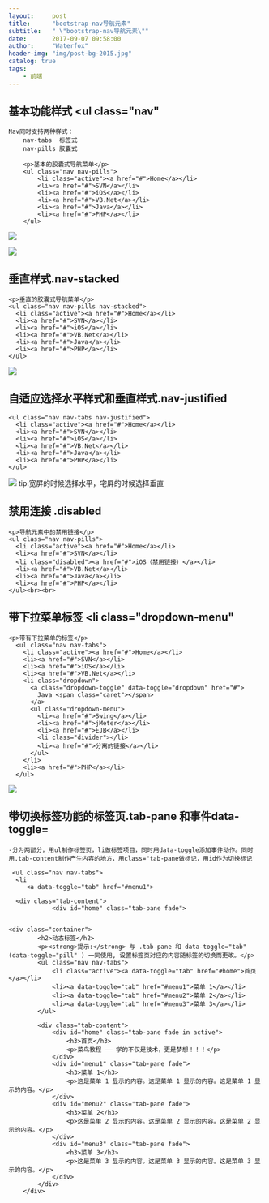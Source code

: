 ```yaml
---
layout:     post
title:      "bootstrap-nav导航元素"
subtitle:   " \"bootstrap-nav导航元素\""
date:       2017-09-07 09:58:00
author:     "Waterfox"
header-img: "img/post-bg-2015.jpg"
catalog: true
tags:
    - 前端
---
```


## 基本功能样式 <ul class="nav"
	Nav同时支持两种样式：
		nav-tabs  标签式
		nav-pills 胶囊式

```
    <p>基本的胶囊式导航菜单</p>
    <ul class="nav nav-pills">
        <li class="active"><a href="#">Home</a></li>
        <li><a href="#">SVN</a></li>
        <li><a href="#">iOS</a></li>
        <li><a href="#">VB.Net</a></li>
        <li><a href="#">Java</a></li>
        <li><a href="#">PHP</a></li>
    </ul>
```

![](http://www.runoob.com/wp-content/uploads/2014/06/tabs_demo.jpg)

![](http://www.runoob.com/wp-content/uploads/2014/06/basicpills_demo.jpg)

  
## 垂直样式.nav-stacked
```
<p>垂直的胶囊式导航菜单</p>
<ul class="nav nav-pills nav-stacked">
  <li class="active"><a href="#">Home</a></li>
  <li><a href="#">SVN</a></li>
  <li><a href="#">iOS</a></li>
  <li><a href="#">VB.Net</a></li>
  <li><a href="#">Java</a></li>
  <li><a href="#">PHP</a></li>
</ul>
```
![](http://www.runoob.com/wp-content/uploads/2014/06/verticalpills_demo.jpg)


## 自适应选择水平样式和垂直样式.nav-justified
```
<ul class="nav nav-tabs nav-justified">
  <li class="active"><a href="#">Home</a></li>
  <li><a href="#">SVN</a></li>
  <li><a href="#">iOS</a></li>
  <li><a href="#">VB.Net</a></li>
  <li><a href="#">Java</a></li>
  <li><a href="#">PHP</a></li>
</ul>
```
![](http://www.runoob.com/wp-content/uploads/2014/06/justifiednavelements_demo.jpg)
	tip:宽屏的时候选择水平，宅屏的时候选择垂直

## 禁用连接 .disabled
```
<p>导航元素中的禁用链接</p>
<ul class="nav nav-pills">
  <li class="active"><a href="#">Home</a></li>
  <li><a href="#">SVN</a></li>
  <li class="disabled"><a href="#">iOS（禁用链接）</a></li>
  <li><a href="#">VB.Net</a></li>
  <li><a href="#">Java</a></li>
  <li><a href="#">PHP</a></li>
</ul><br><br>
```


## 带下拉菜单标签 <li class="dropdown-menu"
```
<p>带有下拉菜单的标签</p>
  <ul class="nav nav-tabs">
    <li class="active"><a href="#">Home</a></li>
    <li><a href="#">SVN</a></li>
    <li><a href="#">iOS</a></li>
    <li><a href="#">VB.Net</a></li>
    <li class="dropdown">
      <a class="dropdown-toggle" data-toggle="dropdown" href="#">
        Java <span class="caret"></span>
      </a>
      <ul class="dropdown-menu">
        <li><a href="#">Swing</a></li>
        <li><a href="#">jMeter</a></li>
        <li><a href="#">EJB</a></li>
        <li class="divider"></li>
        <li><a href="#">分离的链接</a></li>
      </ul>
    </li>
    <li><a href="#">PHP</a></li>
  </ul>
```
![](http://www.runoob.com/wp-content/uploads/2014/06/tabsdropdown_demo.jpg)

## 带切换标签功能的标签页.tab-pane 和事件data-toggle=
	-分为两部分，用ul制作标签页，li做标签项目，同时用data-toggle添加事件动作。同时用.tab-content制作产生内容的地方，用class="tab-pane做标记，用id作为切换标记
```
 <ul class="nav nav-tabs">
  <li
     <a data-toggle="tab" href="#menu1">	
     
  <div class="tab-content">
            <div id="home" class="tab-pane fade">
              
```


```
<div class="container">
        <h2>动态标签</h2>
        <p><strong>提示:</strong> 与 .tab-pane 和 data-toggle="tab" (data-toggle="pill" ) 一同使用, 设置标签页对应的内容随标签的切换而更改。</p>
        <ul class="nav nav-tabs">
            <li class="active"><a data-toggle="tab" href="#home">首页</a></li>
            <li><a data-toggle="tab" href="#menu1">菜单 1</a></li>
            <li><a data-toggle="tab" href="#menu2">菜单 2</a></li>
            <li><a data-toggle="tab" href="#menu3">菜单 3</a></li>
        </ul>
        ​
        <div class="tab-content">
            <div id="home" class="tab-pane fade in active">
                <h3>首页</h3>
                <p>菜鸟教程 —— 学的不仅是技术，更是梦想！！！</p>
            </div>
            <div id="menu1" class="tab-pane fade">
                <h3>菜单 1</h3>
                <p>这是菜单 1 显示的内容。这是菜单 1 显示的内容。这是菜单 1 显示的内容。</p>
            </div>
            <div id="menu2" class="tab-pane fade">
                <h3>菜单 2</h3>
                <p>这是菜单 2 显示的内容。这是菜单 2 显示的内容。这是菜单 2 显示的内容。</p>
            </div>
            <div id="menu3" class="tab-pane fade">
                <h3>菜单 3</h3>
                <p>这是菜单 3 显示的内容。这是菜单 3 显示的内容。这是菜单 3 显示的内容。</p>
            </div>
        </div>
    </div>
```
